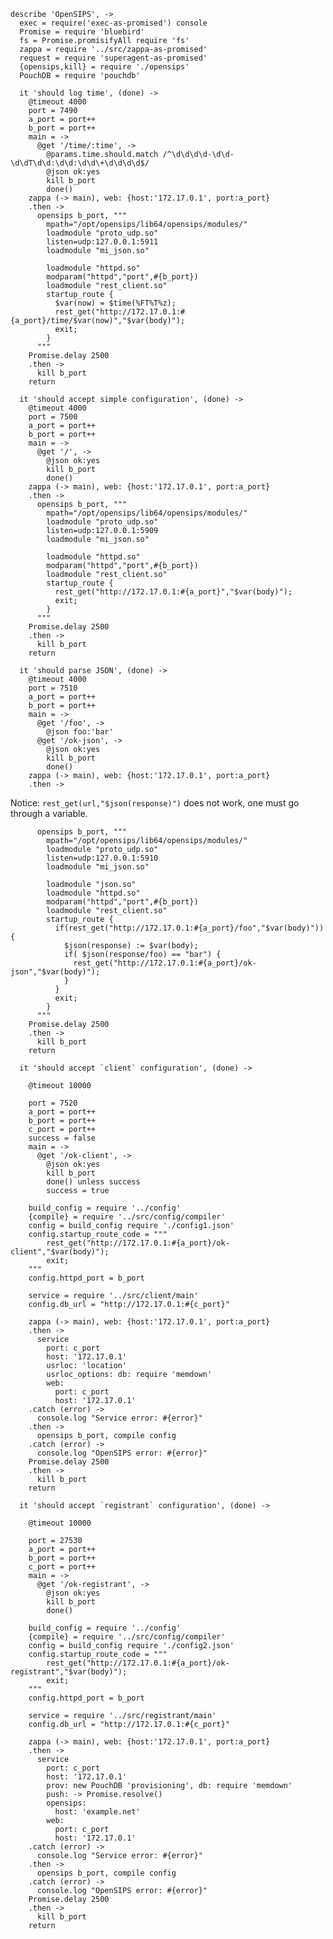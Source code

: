     describe 'OpenSIPS', ->
      exec = require('exec-as-promised') console
      Promise = require 'bluebird'
      fs = Promise.promisifyAll require 'fs'
      zappa = require '../src/zappa-as-promised'
      request = require 'superagent-as-promised'
      {opensips,kill} = require './opensips'
      PouchDB = require 'pouchdb'

      it 'should log time', (done) ->
        @timeout 4000
        port = 7490
        a_port = port++
        b_port = port++
        main = ->
          @get '/time/:time', ->
            @params.time.should.match /^\d\d\d\d-\d\d-\d\dT\d\d:\d\d:\d\d\+\d\d\d\d$/
            @json ok:yes
            kill b_port
            done()
        zappa (-> main), web: {host:'172.17.0.1', port:a_port}
        .then ->
          opensips b_port, """
            mpath="/opt/opensips/lib64/opensips/modules/"
            loadmodule "proto_udp.so"
            listen=udp:127.0.0.1:5911
            loadmodule "mi_json.so"

            loadmodule "httpd.so"
            modparam("httpd","port",#{b_port})
            loadmodule "rest_client.so"
            startup_route {
              $var(now) = $time(%FT%T%z);
              rest_get("http://172.17.0.1:#{a_port}/time/$var(now)","$var(body)");
              exit;
            }
          """
        Promise.delay 2500
        .then ->
          kill b_port
        return

      it 'should accept simple configuration', (done) ->
        @timeout 4000
        port = 7500
        a_port = port++
        b_port = port++
        main = ->
          @get '/', ->
            @json ok:yes
            kill b_port
            done()
        zappa (-> main), web: {host:'172.17.0.1', port:a_port}
        .then ->
          opensips b_port, """
            mpath="/opt/opensips/lib64/opensips/modules/"
            loadmodule "proto_udp.so"
            listen=udp:127.0.0.1:5909
            loadmodule "mi_json.so"

            loadmodule "httpd.so"
            modparam("httpd","port",#{b_port})
            loadmodule "rest_client.so"
            startup_route {
              rest_get("http://172.17.0.1:#{a_port}","$var(body)");
              exit;
            }
          """
        Promise.delay 2500
        .then ->
          kill b_port
        return

      it 'should parse JSON', (done) ->
        @timeout 4000
        port = 7510
        a_port = port++
        b_port = port++
        main = ->
          @get '/foo', ->
            @json foo:'bar'
          @get '/ok-json', ->
            @json ok:yes
            kill b_port
            done()
        zappa (-> main), web: {host:'172.17.0.1', port:a_port}
        .then ->

Notice: `rest_get(url,"$json(response)")` does not work, one must go through a variable.

          opensips b_port, """
            mpath="/opt/opensips/lib64/opensips/modules/"
            loadmodule "proto_udp.so"
            listen=udp:127.0.0.1:5910
            loadmodule "mi_json.so"

            loadmodule "json.so"
            loadmodule "httpd.so"
            modparam("httpd","port",#{b_port})
            loadmodule "rest_client.so"
            startup_route {
              if(rest_get("http://172.17.0.1:#{a_port}/foo","$var(body)")) {
                $json(response) := $var(body);
                if( $json(response/foo) == "bar") {
                  rest_get("http://172.17.0.1:#{a_port}/ok-json","$var(body)");
                }
              }
              exit;
            }
          """
        Promise.delay 2500
        .then ->
          kill b_port
        return

      it 'should accept `client` configuration', (done) ->

        @timeout 10000

        port = 7520
        a_port = port++
        b_port = port++
        c_port = port++
        success = false
        main = ->
          @get '/ok-client', ->
            @json ok:yes
            kill b_port
            done() unless success
            success = true

        build_config = require '../config'
        {compile} = require '../src/config/compiler'
        config = build_config require './config1.json'
        config.startup_route_code = """
            rest_get("http://172.17.0.1:#{a_port}/ok-client","$var(body)");
            exit;
        """
        config.httpd_port = b_port

        service = require '../src/client/main'
        config.db_url = "http://172.17.0.1:#{c_port}"

        zappa (-> main), web: {host:'172.17.0.1', port:a_port}
        .then ->
          service
            port: c_port
            host: '172.17.0.1'
            usrloc: 'location'
            usrloc_options: db: require 'memdown'
            web:
              port: c_port
              host: '172.17.0.1'
        .catch (error) ->
          console.log "Service error: #{error}"
        .then ->
          opensips b_port, compile config
        .catch (error) ->
          console.log "OpenSIPS error: #{error}"
        Promise.delay 2500
        .then ->
          kill b_port
        return

      it 'should accept `registrant` configuration', (done) ->

        @timeout 10000

        port = 27530
        a_port = port++
        b_port = port++
        c_port = port++
        main = ->
          @get '/ok-registrant', ->
            @json ok:yes
            kill b_port
            done()

        build_config = require '../config'
        {compile} = require '../src/config/compiler'
        config = build_config require './config2.json'
        config.startup_route_code = """
            rest_get("http://172.17.0.1:#{a_port}/ok-registrant","$var(body)");
            exit;
        """
        config.httpd_port = b_port

        service = require '../src/registrant/main'
        config.db_url = "http://172.17.0.1:#{c_port}"

        zappa (-> main), web: {host:'172.17.0.1', port:a_port}
        .then ->
          service
            port: c_port
            host: '172.17.0.1'
            prov: new PouchDB 'provisioning', db: require 'memdown'
            push: -> Promise.resolve()
            opensips:
              host: 'example.net'
            web:
              port: c_port
              host: '172.17.0.1'
        .catch (error) ->
          console.log "Service error: #{error}"
        .then ->
          opensips b_port, compile config
        .catch (error) ->
          console.log "OpenSIPS error: #{error}"
        Promise.delay 2500
        .then ->
          kill b_port
        return

